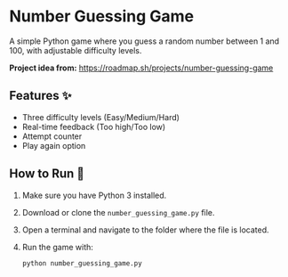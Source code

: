 # Number Guessing Game 

A simple Python game where you guess a random number between 1 and 100, with adjustable difficulty levels.

**Project idea from:** https://roadmap.sh/projects/number-guessing-game

## Features ✨
- Three difficulty levels (Easy/Medium/Hard)
- Real-time feedback (Too high/Too low)
- Attempt counter
- Play again option

## How to Run 🚀

1. Make sure you have Python 3 installed.

2. Download or clone the `number_guessing_game.py` file.

3. Open a terminal and navigate to the folder where the file is located.

4. Run the game with:

   ```bash
   python number_guessing_game.py

